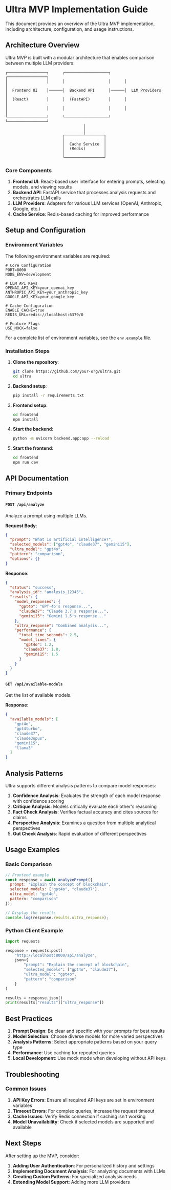 # Ultra MVP Implementation Guide

This document provides an overview of the Ultra MVP implementation, including architecture, configuration, and usage instructions.

## Architecture Overview

Ultra MVP is built with a modular architecture that enables comparison between multiple LLM providers:

```
┌─────────────────┐      ┌───────────────────┐      ┌─────────────────┐
│                 │      │                   │      │                 │
│  Frontend UI    │──────│  Backend API      │──────│  LLM Providers  │
│  (React)        │      │  (FastAPI)        │      │                 │
│                 │      │                   │      │                 │
└─────────────────┘      └───────────────────┘      └─────────────────┘
                                  │
                                  │
                         ┌────────┴────────┐
                         │                 │
                         │  Cache Service  │
                         │  (Redis)        │
                         │                 │
                         └─────────────────┘
```

### Core Components

1. **Frontend UI**: React-based user interface for entering prompts, selecting models, and viewing results
2. **Backend API**: FastAPI service that processes analysis requests and orchestrates LLM calls
3. **LLM Providers**: Adapters for various LLM services (OpenAI, Anthropic, Google, etc.)
4. **Cache Service**: Redis-based caching for improved performance

## Setup and Configuration

### Environment Variables

The following environment variables are required:

```
# Core Configuration
PORT=8000
NODE_ENV=development

# LLM API Keys
OPENAI_API_KEY=your_openai_key
ANTHROPIC_API_KEY=your_anthropic_key
GOOGLE_API_KEY=your_google_key

# Cache Configuration
ENABLE_CACHE=true
REDIS_URL=redis://localhost:6379/0

# Feature Flags
USE_MOCK=false
```

For a complete list of environment variables, see the `env.example` file.

### Installation Steps

1. **Clone the repository**:
   ```bash
   git clone https://github.com/your-org/ultra.git
   cd ultra
   ```

2. **Backend setup**:
   ```bash
   pip install -r requirements.txt
   ```

3. **Frontend setup**:
   ```bash
   cd frontend
   npm install
   ```

4. **Start the backend**:
   ```bash
   python -m uvicorn backend.app:app --reload
   ```

5. **Start the frontend**:
   ```bash
   cd frontend
   npm run dev
   ```

## API Documentation

### Primary Endpoints

#### `POST /api/analyze`

Analyze a prompt using multiple LLMs.

**Request Body**:
```json
{
  "prompt": "What is artificial intelligence?",
  "selected_models": ["gpt4o", "claude37", "gemini15"],
  "ultra_model": "gpt4o",
  "pattern": "comparison",
  "options": {}
}
```

**Response**:
```json
{
  "status": "success",
  "analysis_id": "analysis_12345",
  "results": {
    "model_responses": {
      "gpt4o": "GPT-4o's response...",
      "claude37": "Claude 3.7's response...",
      "gemini15": "Gemini 1.5's response..."
    },
    "ultra_response": "Combined analysis...",
    "performance": {
      "total_time_seconds": 2.5,
      "model_times": {
        "gpt4o": 1.2,
        "claude37": 1.8,
        "gemini15": 1.5
      }
    }
  }
}
```

#### `GET /api/available-models`

Get the list of available models.

**Response**:
```json
{
  "available_models": [
    "gpt4o",
    "gpt4turbo",
    "claude37",
    "claude3opus",
    "gemini15",
    "llama3"
  ]
}
```

## Analysis Patterns

Ultra supports different analysis patterns to compare model responses:

1. **Confidence Analysis**: Evaluates the strength of each model response with confidence scoring
2. **Critique Analysis**: Models critically evaluate each other's reasoning
3. **Fact Check Analysis**: Verifies factual accuracy and cites sources for claims
4. **Perspective Analysis**: Examines a question from multiple analytical perspectives
5. **Gut Check Analysis**: Rapid evaluation of different perspectives

## Usage Examples

### Basic Comparison

```javascript
// Frontend example
const response = await analyzePrompt({
  prompt: "Explain the concept of blockchain",
  selected_models: ["gpt4o", "claude37"],
  ultra_model: "gpt4o",
  pattern: "comparison"
});

// Display the results
console.log(response.results.ultra_response);
```

### Python Client Example

```python
import requests

response = requests.post(
    "http://localhost:8000/api/analyze",
    json={
        "prompt": "Explain the concept of blockchain",
        "selected_models": ["gpt4o", "claude37"],
        "ultra_model": "gpt4o",
        "pattern": "comparison"
    }
)

results = response.json()
print(results["results"]["ultra_response"])
```

## Best Practices

1. **Prompt Design**: Be clear and specific with your prompts for best results
2. **Model Selection**: Choose diverse models for more varied perspectives
3. **Analysis Patterns**: Select appropriate patterns based on your query type
4. **Performance**: Use caching for repeated queries
5. **Local Development**: Use mock mode when developing without API keys

## Troubleshooting

### Common Issues

1. **API Key Errors**: Ensure all required API keys are set in environment variables
2. **Timeout Errors**: For complex queries, increase the request timeout
3. **Cache Issues**: Verify Redis connection if caching isn't working
4. **Model Unavailability**: Check if selected models are supported and available

## Next Steps

After setting up the MVP, consider:

1. **Adding User Authentication**: For personalized history and settings
2. **Implementing Document Analysis**: For analyzing documents with LLMs
3. **Creating Custom Patterns**: For specialized analysis needs
4. **Extending Model Support**: Adding more LLM providers